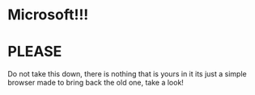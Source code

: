 # Microsoft!!!
# PLEASE 
Do not take this down, there is nothing that is yours in it its just a simple browser made to bring back the old one, take a look!

